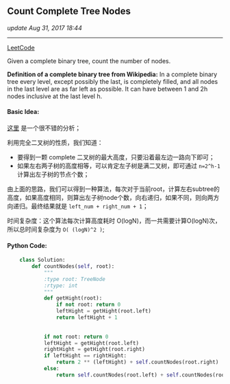 ## Count Complete Tree Nodes
_update Aug 31, 2017  18:44_

---
[LeetCode](https://leetcode.com/problems/count-complete-tree-nodes/description/)

Given a complete binary tree, count the number of nodes.

**Definition of a complete binary tree from Wikipedia:**
In a complete binary tree every level, except possibly the last, is completely filled, and all nodes in the last level are as far left as possible. It can have between 1 and 2h nodes inclusive at the last level h.

#### Basic Idea:
[这里](http://www.cnblogs.com/grandyang/p/4567827.html) 是一个很不错的分析；

利用完全二叉树的性质，我们知道：
-  要得到一颗 complete 二叉树的最大高度，只要沿着最左边一路向下即可；
-  如果左右两子树的高度相等，可以肯定左子树是满二叉树，即可通过 `n=2^h-1` 计算出左子树的节点个数；

由上面的思路，我们可以得到一种算法，每次对于当前root，计算左右subtree的高度，如果高度相同，则算出左子树node个数，向右递归，如果不同，则向两方向递归。最终结果就是 `left_num + right_num + 1`；

时间复杂度：这个算法每次计算高度耗时 O(logN)，而一共需要计算O(logN)次，所以总时间复杂度为 `O( (logN)^2 )`;

#### Python Code:
```python
    class Solution:
        def countNodes(self, root):
            """
            :type root: TreeNode
            :rtype: int
            """
            def getHight(root):
                if not root: return 0
                leftHight = getHight(root.left)
                return leftHight + 1
                
            
            if not root: return 0
            leftHight = getHight(root.left)
            rightHight = getHight(root.right)
            if leftHight == rightHight:
                return 2 ** (leftHight) + self.countNodes(root.right)
            else:
                return self.countNodes(root.left) + self.countNodes(root.right) + 1
```
            